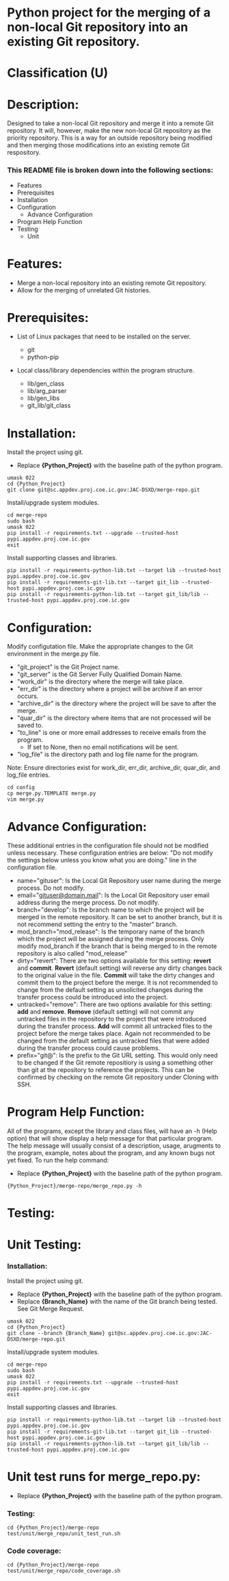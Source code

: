 # Python project for the merging of a non-local Git repository into an existing Git repository.
# Classification (U)

# Description:
  Designed to take a non-local Git repository and merge it into a remote Git repository.  It will, however, make the new non-local Git repository as the priority repository.  This is a way for an outside repository being modified and then merging those modifications into an existing remote Git respository.

###  This README file is broken down into the following sections:
  * Features
  * Prerequisites
  * Installation
  * Configuration
    - Advance Configuration
  * Program Help Function
  * Testing
    - Unit


# Features:
  * Merge a non-local repository into an existing remote Git repository.
  * Allow for the merging of unrelated Git histories.


# Prerequisites:

  * List of Linux packages that need to be installed on the server.
    - git
    - python-pip

  * Local class/library dependencies within the program structure.
    - lib/gen_class
    - lib/arg_parser
    - lib/gen_libs
    - git_lib/git_class


# Installation:

Install the project using git.
  * Replace **{Python_Project}** with the baseline path of the python program.

```
umask 022
cd {Python_Project}
git clone git@sc.appdev.proj.coe.ic.gov:JAC-DSXD/merge-repo.git
```

Install/upgrade system modules.

```
cd merge-repo
sudo bash
umask 022
pip install -r requirements.txt --upgrade --trusted-host pypi.appdev.proj.coe.ic.gov
exit
```

Install supporting classes and libraries.

```
pip install -r requirements-python-lib.txt --target lib --trusted-host pypi.appdev.proj.coe.ic.gov
pip install -r requirements-git-lib.txt --target git_lib --trusted-host pypi.appdev.proj.coe.ic.gov
pip install -r requirements-python-lib.txt --target git_lib/lib --trusted-host pypi.appdev.proj.coe.ic.gov
```

# Configuration:

Modify configutation file.  Make the appropriate changes to the Git environment in the merge.py file.
  * "git_project" is the Git Project name.
  * "git_server" is the Git Server Fully Qualified Domain Name.
  * "work_dir" is the directory where the merge will take place.
  * "err_dir" is the directory where a project will be archive if an error occurs.
  * "archive_dir" is the directory where the project will be save to after the merge.
  * "quar_dir" is the directory where items that are not processed will be saved to.
  * "to_line" is one or more email addresses to receive emails from the program.
    -  If set to None, then no email notifications will be sent.
  * "log_file" is the directory path and log file name for the program.

  Note:  Ensure directories exist for work_dir, err_dir, archive_dir, quar_dir, and log_file entries.

```
cd config
cp merge.py.TEMPLATE merge.py
vim merge.py
```

# Advance Configuration:

These additional entries in the configuration file should not be modified unless necessary.  These configuration entries are below: "Do not modify the settings below unless you know what you are doing." line in the configuration file.
  * name="gituser":  Is the Local Git Repository user name during the merge process.  Do not modify.
  * email="gituser@domain.mail":  Is the Local Git Repository user email address during the merge process.  Do not modify.
  * branch="develop":  Is the branch name to which the project will be merged in the remote repository.  It can be set to another branch, but it is not recommend setting the entry to the "master" branch.
  * mod_branch="mod_release":  Is the temporary name of the branch which the project will be assigned during the merge process.  Only modify mod_branch if the branch that is being merged to in the remote repository is also called "mod_release"
  * dirty="revert":  There are two options available for this setting:  **revert** and **commit**.  **Revert** (default setting) will reverse any dirty changes back to the original value in the file.  **Commit** will take the dirty changes and commit them to the project before the merge.  It is not recommended to change from the default setting as unsolicited changes during the transfer process could be introduced into the project.
  * untracked="remove":  There are two options available for this setting:  **add** and **remove**.  **Remove** (default setting) will not commit any untracked files in the repository to the project that were introduced during the transfer process.  **Add** will commit all untracked files to the project before the merge takes place.  Again not recommended to be changed from the default setting as untracked files that were added during the transfer process could cause problems.
  * prefix="git@":  Is the prefix to the Git URL setting.  This would only need to be changed if the Git remote repositiory is using a something other than git at the repository to reference the projects.  This can be confirmed by checking on the remote Git repository under Cloning with SSH.

# Program Help Function:

  All of the programs, except the library and class files, will have an -h (Help option) that will show display a help message for that particular program.  The help message will usually consist of a description, usage, arugments to the program, example, notes about the program, and any known bugs not yet fixed.  To run the help command:
  * Replace **{Python_Project}** with the baseline path of the python program.

```
{Python_Project}/merge-repo/merge_repo.py -h
```


# Testing:

# Unit Testing:

### Installation:

Install the project using git.
  * Replace **{Python_Project}** with the baseline path of the python program.
  * Replace **{Branch_Name}** with the name of the Git branch being tested.  See Git Merge Request.

```
umask 022
cd {Python_Project}
git clone --branch {Branch_Name} git@sc.appdev.proj.coe.ic.gov:JAC-DSXD/merge-repo.git
```

Install/upgrade system modules.

```
cd merge-repo
sudo bash
umask 022
pip install -r requirements.txt --upgrade --trusted-host pypi.appdev.proj.coe.ic.gov
exit
```

Install supporting classes and libraries.

```
pip install -r requirements-python-lib.txt --target lib --trusted-host pypi.appdev.proj.coe.ic.gov
pip install -r requirements-git-lib.txt --target git_lib --trusted-host pypi.appdev.proj.coe.ic.gov
pip install -r requirements-python-lib.txt --target git_lib/lib --trusted-host pypi.appdev.proj.coe.ic.gov
```

# Unit test runs for merge_repo.py:
  * Replace **{Python_Project}** with the baseline path of the python program.

### Testing:
```
cd {Python_Project}/merge-repo
test/unit/merge_repo/unit_test_run.sh
```

### Code coverage:
```
cd {Python_Project}/merge-repo
test/unit/merge_repo/code_coverage.sh
```

